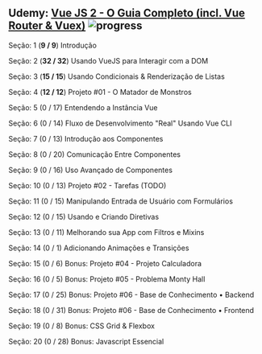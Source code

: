 ## Udemy: [Vue JS 2 - O Guia Completo (incl. Vue Router & Vuex)](https://www.udemy.com/vue-js-completo)  ![progress](http://progressed.io/bar/23?title=completed "progress")

Seção: 1
(**9 / 9**)
Introdução

Seção: 2
(**32 / 32**)
Usando VueJS para Interagir com a DOM

Seção: 3
(**15 / 15**)
Usando Condicionais & Renderização de Listas

Seção: 4
(**12 / 12**)
Projeto #01 - O Matador de Monstros

Seção: 5
(0 / 17)
Entendendo a Instância Vue

Seção: 6
(0 / 14)
Fluxo de Desenvolvimento "Real" Usando Vue CLI

Seção: 7
(0 / 13)
Introdução aos Componentes

Seção: 8
(0 / 20)
Comunicação Entre Componentes

Seção: 9
(0 / 16)
Uso Avançado de Componentes

Seção: 10
(0 / 13)
Projeto #02 - Tarefas (TODO)

Seção: 11
(0 / 15)
Manipulando Entrada de Usuário com Formulários

Seção: 12
(0 / 15)
Usando e Criando Diretivas

Seção: 13
(0 / 11)
Melhorando sua App com Filtros e Mixins

Seção: 14
(0 / 1)
Adicionando Animações e Transições

Seção: 15
(0 / 6)
Bonus: Projeto #04 - Projeto Calculadora

Seção: 16
(0 / 5)
Bonus: Projeto #05 - Problema Monty Hall

Seção: 17
(0 / 25)
Bonus: Projeto #06 - Base de Conhecimento • Backend

Seção: 18
(0 / 31)
Bonus: Projeto #06 - Base de Conhecimento • Frontend

Seção: 19
(0 / 8)
Bonus: CSS Grid & Flexbox

Seção: 20
(0 / 28)
Bonus: Javascript Essencial